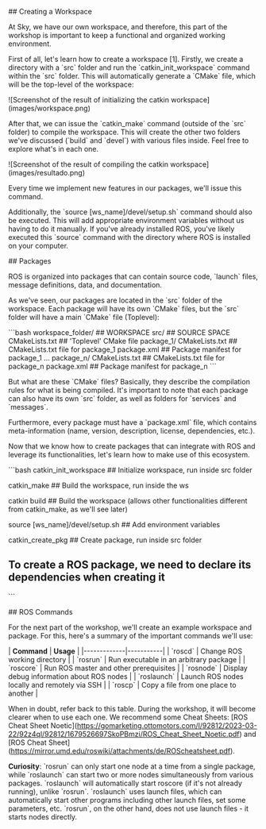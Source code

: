 \## Creating a Workspace

At Sky, we have our own workspace, and therefore, this part of the workshop is important to keep a functional and organized working environment.

First of all, let's learn how to create a workspace \[1\]. Firstly, we create a directory with a \`src\` folder and run the \`catkin_init_workspace\` command within the \`src\` folder. This will automatically generate a \`CMake\` file, which will be the top-level of the workspace:

\!\[Screenshot of the result of initializing the catkin workspace\](images/workspace.png)

After that, we can issue the \`catkin_make\` command (outside of the \`src\` folder) to compile the workspace. This will create the other two folders we've discussed (\`build\` and \`devel\`) with various files inside. Feel free to explore what's in each one.

\!\[Screenshot of the result of compiling the catkin workspace\](images/resultado.png)

Every time we implement new features in our packages, we'll issue this command.

Additionally, the \`source [ws_name]/devel/setup.sh\` command should also be executed. This will add appropriate environment variables without us having to do it manually. If you've already installed ROS, you've likely executed this \`source\` command with the directory where ROS is installed on your computer.

\## Packages

ROS is organized into packages that can contain source code, \`launch\` files, message definitions, data, and documentation.

As we've seen, our packages are located in the \`src\` folder of the workspace. Each package will have its own \`CMake\` files, but the \`src\` folder will have a main \`CMake\` file (Toplevel):

\```bash
workspace_folder/        ## WORKSPACE
  src/                   ## SOURCE SPACE
    CMakeLists.txt       ## 'Toplevel' CMake file
    package_1/
      CMakeLists.txt     ## CMakeLists.txt file for package_1
      package.xml        ## Package manifest for package_1
    ...
    package_n/
      CMakeLists.txt     ## CMakeLists.txt file for package_n
      package.xml        ## Package manifest for package_n
\```

But what are these \`CMake\` files? Basically, they describe the compilation rules for what is being compiled. It's important to note that each package can also have its own \`src\` folder, as well as folders for \`services\` and \`messages\`.

Furthermore, every package must have a \`package.xml\` file, which contains meta-information (name, version, description, license, dependencies, etc.).

Now that we know how to create packages that can integrate with ROS and leverage its functionalities, let's learn how to make use of this ecosystem.

\```bash
catkin_init_workspace ## Initialize workspace, run inside src folder

catkin_make ## Build the workspace, run inside the ws

catkin build ## Build the workspace (allows other functionalities different from catkin_make, as we'll see later)

source [ws_name]/devel/setup.sh ## Add environment variables

catkin_create_pkg ## Create package, run inside src folder

## To create a ROS package, we need to declare its dependencies when creating it
\```

\## ROS Commands

For the next part of the workshop, we'll create an example workspace and package. For this, here's a summary of the important commands we'll use:

\| **Command** \| **Usage** \|
\|-------------\|-----------\|
\| \`roscd\` \| Change ROS working directory \|
\| \`rosrun\` \| Run executable in an arbitrary package \|
\| \`roscore\` \| Run ROS master and other prerequisites \|
\| \`rosnode\` \| Display debug information about ROS nodes \|
\| \`roslaunch\` \| Launch ROS nodes locally and remotely via SSH \|
\| \`roscp\` \| Copy a file from one place to another \|

When in doubt, refer back to this table. During the workshop, it will become clearer when to use each one. We recommend some Cheat Sheets: \[ROS Cheat Sheet Noetic\](https://gomarketing.ottomotors.com/l/92812/2023-03-22/92z4ql/92812/1679526697SkoPBmzi/ROS_Cheat_Sheet_Noetic.pdf) and \[ROS Cheat Sheet\](https://mirror.umd.edu/roswiki/attachments/de/ROScheatsheet.pdf).

**Curiosity**: \`rosrun\` can only start one node at a time from a single package, while \`roslaunch\` can start two or more nodes simultaneously from various packages. \`roslaunch\` will automatically start roscore (if it's not already running), unlike \`rosrun\`. \`roslaunch\` uses launch files, which can automatically start other programs including other launch files, set some parameters, etc. \`rosrun\`, on the other hand, does not use launch files - it starts nodes directly.
